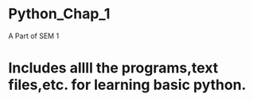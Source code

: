 # Python_Chap_1
  A Part of SEM 1
# Includes allll the programs,text files,etc. for learning basic python.
